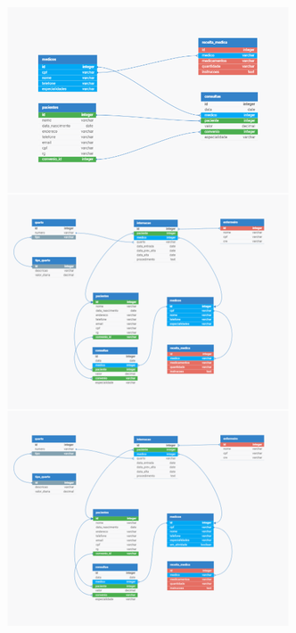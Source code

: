 <IMG src='BD-base1\hospital-der.png' alt="DER Hospital">
<br>
<IMG src='BD-base1\hospital-atualizado.png' alt="DER Hospital">
<br>
<IMG src='BD-base1\hospital-atualizado2.png' alt="DER Hospital">

